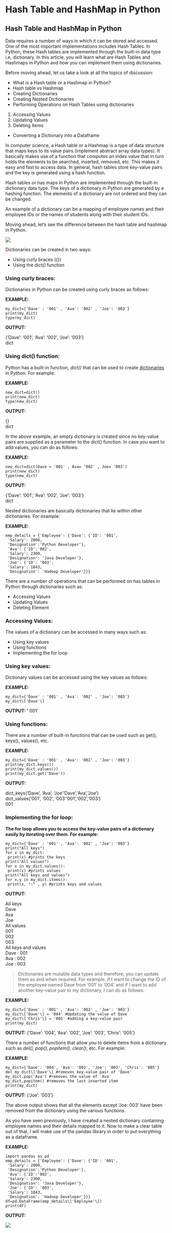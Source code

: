 # Hash Table and HashMap in Python

## Hash Table and HashMap in Python <a id="hash-table-and-hashmap-in-python"></a>

Data requires a number of ways in which it can be stored and accessed. One of the most important implementations includes Hash Tables. In Python, these Hash tables are implemented through the built-in data type i.e, dictionary. In this article, you will learn what are Hash Tables and Hashmaps in Python and how you can implement them using dictionaries.

Before moving ahead, let us take a look at all the topics of discussion:

- What is a Hash table or a Hashmap in Python?
- Hash table vs Hashmap
- Creating Dictionaries
- Creating Nested Dictionaries
- Performing Operations on Hash Tables using dictionaries

1. Accessing Values
2. Updating Values
3. Deleting Items

- Converting a Dictionary into a Dataframe

In computer science, a Hash table or a Hashmap is a type of data structure that maps keys to its value pairs \(implement abstract array data types\). It basically makes use of a function that computes an index value that in turn holds the elements to be searched, inserted, removed, etc. This makes it easy and fast to access data. In general, hash tables store key-value pairs and the key is generated using a hash function.

Hash tables or has maps in Python are implemented through the built-in dictionary data type. The keys of a dictionary in Python are generated by a hashing function. The elements of a dictionary are not ordered and they can be changed.

An example of a dictionary can be a mapping of employee names and their employee IDs or the names of students along with their student IDs.

Moving ahead, let’s see the difference between the hash table and hashmap in Python.

![](https://miro.medium.com/max/1400/1*mUKDOooYtIfHfWNC1d2yVQ.png)

Dictionaries can be created in two ways:

- Using curly braces \({}\)
- Using the _dict\(\)_ function

### Using curly braces: <a id="using-curly-braces"></a>

Dictionaries in Python can be created using curly braces as follows:

**EXAMPLE:**

```text
my_dict={'Dave' : '001' , 'Ava': '002' , 'Joe': '003'}
print(my_dict)
type(my_dict)
```

**OUTPUT:**

{‘Dave’: ‘001’, ‘Ava’: ‘002’, ‘Joe’: ‘003’}  
dict

### Using dict\(\) function: <a id="using-dict-function"></a>

Python has a built-in function, _dict\(\)_ that can be used to create [dictionaries](https://www.edureka.co/blog/sort-dictionary-by-value-in-python/) in Python. For example:

**EXAMPLE:**

```text
new_dict=dict()
print(new_dict)
type(new_dict)
```

**OUTPUT:**

{}  
dict

In the above example, an empty dictionary is created since no key-value pairs are supplied as a parameter to the dict\(\) function. In case you want to add values, you can do as follows:

**EXAMPLE:**

```text
new_dict=dict(Dave = '001' , Ava= '002' , Joe= '003')
print(new_dict)
type(new_dict)
```

**OUTPUT:**

{‘Dave’: ‘001’, ‘Ava’: ‘002’, ‘Joe’: ‘003’}  
dict

Nested dictionaries are basically dictionaries that lie within other dictionaries. For example:

**EXAMPLE:**

```text
emp_details = {'Employee': {'Dave': {'ID': '001',
 'Salary': 2000,
 'Designation':'Python Developer'},
 'Ava': {'ID':'002',
 'Salary': 2300,
 'Designation': 'Java Developer'},
 'Joe': {'ID': '003',
 'Salary': 1843,
 'Designation': 'Hadoop Developer'}}}
```

There are a number of operations that can be performed on has tables in Python through dictionaries such as:

- Accessing Values
- Updating Values
- Deleting Element

### Accessing Values: <a id="accessing-values"></a>

The values of a dictionary can be accessed in many ways such as:

- Using key values
- Using functions
- Implementing the for loop

### Using key values: <a id="using-key-values"></a>

Dictionary values can be accessed using the key values as follows:

**EXAMPLE:**

```text
my_dict={'Dave' : '001' , 'Ava': '002' , 'Joe': '003'}
my_dict\['Dave'\]
```

**OUTPUT: ‘** 001′

### Using functions: <a id="using-functions"></a>

There are a number of built-in functions that can be used such as get\(\), keys\(\), values\(\), etc.

**EXAMPLE:**

```text
my_dict={'Dave' : '001' , 'Ava': '002' , 'Joe': '003'}
print(my_dict.keys())
print(my_dict.values())
print(my_dict.get('Dave'))
```

**OUTPUT:**

dict_keys\(‘Dave’, ‘Ava’, ‘Joe’‘Dave’,‘Ava’,‘Joe’\)  
dict_values\(‘001’, ‘002’, ‘003’‘001’,‘002’,‘003’\)  
001

### Implementing the for loop: <a id="implementing-the-for-loop"></a>

**The for loop allows you to access the key-value pairs of a dictionary easily by iterating over them. For example:**

```text
my_dict={'Dave' : '001' , 'Ava': '002' , 'Joe': '003'}
print("All keys")
for x in my_dict:
 print(x) #prints the keys
print("All values")
for x in my_dict.values():
 print(x) #prints values
print("All keys and values")
for x,y in my_dict.items():
 print(x, ":" , y) #prints keys and values
```

**OUTPUT:**

All keys  
Dave  
Ava  
Joe  
All values  
001  
002  
003  
All keys and values  
Dave : 001  
Ava : 002  
Joe : 003

> Dictionaries are mutable data types and therefore, you can update them as and when required. For example, if I want to change the ID of the employee named Dave from ‘001’ to ‘004’ and if I want to add another key-value pair to my dictionary, I can do as follows:

**EXAMPLE:**

```text
my_dict={'Dave' : '001' , 'Ava': '002' , 'Joe': '003'}
my_dict\['Dave'\] = '004' #Updating the value of Dave
my_dict\['Chris'\] = '005' #adding a key-value pair
print(my_dict)
```

**OUTPUT:** {‘Dave’: ‘004’, ‘Ava’: ‘002’, ‘Joe’: ‘003’, ‘Chris’: ‘005’}

There a number of functions that allow you to delete items from a dictionary such as _del\(\), pop\(\), popitem\(\), clear\(\),_ etc. For example:

**EXAMPLE:**

```text
my_dict={'Dave': '004', 'Ava': '002', 'Joe': '003', 'Chris': '005'}
del my_dict\['Dave'\] #removes key-value pair of 'Dave'
my_dict.pop('Ava') #removes the value of 'Ava'
my_dict.popitem() #removes the last inserted item
print(my_dict)
```

**OUTPUT:** {‘Joe’: ‘003’}

The above output shows that all the elements except ‘Joe: 003’ have been removed from the dictionary using the various functions.

As you have seen previously, I have created a nested dictionary containing employee names and their details mapped to it. Now to make a clear table out of that, I will make use of the pandas library in order to put everything as a dataframe.

**EXAMPLE:**

```text
import pandas as pd
emp_details = {'Employee': {'Dave': {'ID': '001',
 'Salary': 2000,
 'Designation':'Python Developer'},
 'Ava': {'ID':'002',
 'Salary': 2300,
 'Designation': 'Java Developer'},
 'Joe': {'ID': '003',
 'Salary': 1843,
 'Designation': 'Hadoop Developer'}}}
df=pd.DataFrame(emp_details\['Employee'\])
print(df)
```

**OUTPUT:**

![](https://miro.medium.com/max/1320/1*it6P3nXxkJLE5kckWPMkOg.png)
